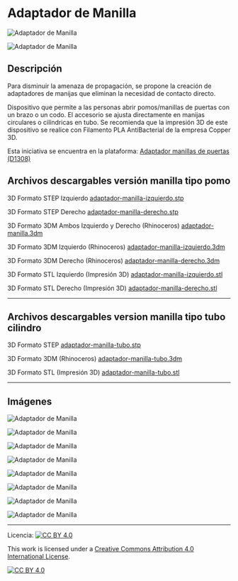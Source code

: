 # Adaptador de Manilla

![Adaptador de Manilla](/adaptador-manilla/images/adaptador-manilla-1.jpg)

![Adaptador de Manilla](/adaptador-manilla/images/adaptador-manilla-6.jpg)

## Descripción

Para disminuir la amenaza de propagación, se propone la creación de adaptadores de manijas que eliminan la necesidad de contacto directo. 

Dispositivo que permite a las personas abrir pomos/manillas de puertas con un brazo o un codo. El accesorio se ajusta directamente en manijas circulares o cilíndricas en tubo. Se recomienda que la impresión 3D de este dispositivo se realice con Filamento PLA AntiBacterial de la empresa Copper 3D. 

Esta iniciativa se encuentra en la plataforma:
[Adaptador manillas de puertas (D1308) ](https://arauco.brightidea.com/D1308)

## Archivos descargables versión manilla tipo pomo

3D Formato STEP Izquierdo 
[adaptador-manilla-izquierdo.stp](https://github.com/josemagr95/covid-innovarauco/raw/master/adaptador-manilla/cad/step/adaptador-manilla-izquierdo.stp)

3D Formato STEP Derecho 
[adaptador-manilla-derecho.stp](https://github.com/josemagr95/covid-innovarauco/raw/master/adaptador-manilla/cad/step/adaptador-manilla-derecho.stp)

3D Formato 3DM Ambos Izquierdo y Derecho (Rhinoceros) 
[adaptador-manilla.3dm](https://github.com/josemagr95/covid-innovarauco/raw/master/adaptador-manilla/cad/3dm/adaptador-manilla.3dm)

3D Formato 3DM Izquierdo (Rhinoceros) 
[adaptador-manilla-izquierdo.3dm](https://github.com/josemagr95/covid-innovarauco/raw/master/adaptador-manilla/cad/3dm/adaptador-manilla-izquierdo.3dm)

3D Formato 3DM Derecho (Rhinoceros) 
[adaptador-manilla-derecho.3dm](https://github.com/josemagr95/covid-innovarauco/raw/master/adaptador-manilla/cad/3dm/adaptador-manilla-derecho.3dm)

3D Formato STL Izquierdo (Impresión 3D) 
[adaptador-manilla-izquierdo.stl](https://github.com/josemagr95/covid-innovarauco/raw/master/adaptador-manilla/cad/stl/adaptador-manilla-izquierdo.stl)

3D Formato STL Derecho (Impresión 3D) 
[adaptador-manilla-derecho.stl](https://github.com/josemagr95/covid-innovarauco/raw/master/adaptador-manilla/cad/stl/adaptador-manilla-derecho.stl)

***
## Archivos descargables version manilla tipo tubo cilindro

3D Formato STEP
[adaptador-manilla-tubo.stp](https://github.com/josemagr95/covid-innovarauco/raw/master/adaptador-manilla/cad/step/adaptador-manilla-tubo.stp)

3D Formato 3DM (Rhinoceros) 
[adaptador-manilla-tubo.3dm](https://github.com/josemagr95/covid-innovarauco/raw/master/adaptador-manilla/cad/3dm/adaptador-manilla-tubo.3dm)

3D Formato STL (Impresión 3D) 
[adaptador-manilla-tubo.stl](https://github.com/josemagr95/covid-innovarauco/raw/master/adaptador-manilla/cad/stl/adaptador-manilla-tubo.stl)


<!-- Ficha técnica (Archivo PDF) 
[adaptador-manilla.pdf](https://github.com/josemagr95/covid-innovarauco/raw/master/adaptador-manilla/docs/adaptador-manilla.pdf)   -->

***

## Imágenes

![Adaptador de Manilla](/adaptador-manilla/images/adaptador-manilla-9.jpg)

![Adaptador de Manilla](/adaptador-manilla/images/adaptador-manilla-10.jpg)

![Adaptador de Manilla](/adaptador-manilla/images/adaptador-manilla-2.jpg)

![Adaptador de Manilla](/adaptador-manilla/images/adaptador-manilla-3.jpg)

![Adaptador de Manilla](/adaptador-manilla/images/adaptador-manilla-7.jpg)

![Adaptador de Manilla](/adaptador-manilla/images/adaptador-manilla-8.jpg)

![Adaptador de Manilla](/adaptador-manilla/images/adaptador-manilla-4.jpg)

![Adaptador de Manilla](/adaptador-manilla/images/adaptador-manilla-5.jpg)


***

Licencia: [![CC BY 4.0][cc-by-shield]][cc-by]

This work is licensed under a [Creative Commons Attribution 4.0 International
License][cc-by].

[![CC BY 4.0][cc-by-image]][cc-by]

[cc-by]: http://creativecommons.org/licenses/by/4.0/
[cc-by-image]: https://i.creativecommons.org/l/by/4.0/88x31.png
[cc-by-shield]: https://img.shields.io/badge/License-CC%20BY%204.0-lightgrey.svg